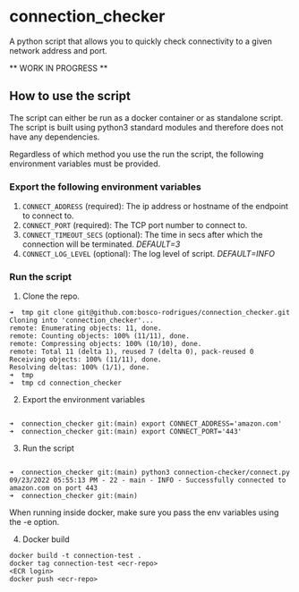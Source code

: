 # connection_checker
A python script that allows you to quickly check connectivity to a given network address and port.

** WORK IN PROGRESS **

## How to use the script ##

The script can either be run as a docker container or as standalone script.
The script is built using python3 standard modules and therefore does not have any dependencies.

Regardless of which method you use the run the script, the following environment variables must be provided.

### Export the following environment variables ###

1. `CONNECT_ADDRESS` (required): The ip address or hostname of the endpoint to connect to.
2. `CONNECT_PORT` (required): The TCP port number to connect to.
3. `CONNECT_TIMEOUT_SECS` (optional): The time in secs after which the connection will be terminated. *DEFAULT=3*
4. `CONNECT_LOG_LEVEL` (optional): The log level of script. *DEFAULT=INFO*

### Run the script ###

1. Clone the repo.

```text
➜  tmp git clone git@github.com:bosco-rodrigues/connection_checker.git
Cloning into 'connection_checker'...
remote: Enumerating objects: 11, done.
remote: Counting objects: 100% (11/11), done.
remote: Compressing objects: 100% (10/10), done.
remote: Total 11 (delta 1), reused 7 (delta 0), pack-reused 0
Receiving objects: 100% (11/11), done.
Resolving deltas: 100% (1/1), done.
➜  tmp
➜  tmp cd connection_checker
```

2. Export the environment variables

```text

➜  connection_checker git:(main) export CONNECT_ADDRESS='amazon.com'
➜  connection_checker git:(main) export CONNECT_PORT='443'
```

3. Run the script

```text

➜  connection_checker git:(main) python3 connection-checker/connect.py
09/23/2022 05:55:13 PM - 22 - main - INFO - Successfully connected to amazon.com on port 443
➜  connection_checker git:(main)
```

When running inside docker, make sure you pass the env variables using the -e option.

4. Docker build 

```
docker build -t connection-test .
docker tag connection-test <ecr-repo>
<ECR login>
docker push <ecr-repo>
```